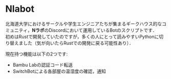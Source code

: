# Nlabot

北海道大学におけるサークルや学生エンジニアたちが集まるギークハウス的なコミュニティ，**Nラボ**のDiscordにおいて運用しているBotのスクリプトです．  
初めはRustで開発していたのですが，多くの人にとって読みやすいPythonに切り替えました（気が向いたらRustでの開発に戻る可能性あり）．  

現在持つ機能は以下の2つです:  
- Bambu Labの認証コード転送
- SwitchBotによる各部屋の温湿度の確認，通知
